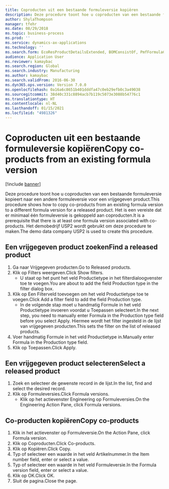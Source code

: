 ```yaml
---
title: Coproducten uit een bestaande formuleversie kopiëren
description: Deze procedure toont hoe u coproducten van een bestaande formuleversie kopieert naar een andere formuleversie voor een vrijgegeven product.
author: ShylaThompson
manager: tfehr
ms.date: 08/29/2018
ms.topic: business-process
ms.prod: ''
ms.service: dynamics-ax-applications
ms.technology: ''
ms.search.form: EcoResProductDetailsExtended, BOMConsistOf, PmfFormulaCoBy, BOMRouteCopyDialog
audience: Application User
ms.reviewer: kamaybac
ms.search.region: Global
ms.search.industry: Manufacturing
ms.author: kamaybac
ms.search.validFrom: 2016-06-30
ms.dyn365.ops.version: Version 7.0.0
ms.openlocfilehash: 0a16a6c8651b401dddfa47c0eb29efb0c3a49038
ms.sourcegitcommit: 38d40c331c8894acb7b119c5073e3088b54776c1
ms.translationtype: HT
ms.contentlocale: nl-NL
ms.lasthandoff: 01/15/2021
ms.locfileid: "4981326"
---
```

# <a name="copy-co-products-from-an-existing-formula-version"></a><span data-ttu-id="72406-103">Coproducten uit een bestaande formuleversie kopiëren</span><span class="sxs-lookup"><span data-stu-id="72406-103">Copy co-products from an existing formula version</span></span>

[!include [banner](../../includes/banner.md)]

<span data-ttu-id="72406-104">Deze procedure toont hoe u coproducten van een bestaande formuleversie kopieert naar een andere formuleversie voor een vrijgegeven product.</span><span class="sxs-lookup"><span data-stu-id="72406-104">This procedure shows how to copy co-products from an existing formula version to a different formula version for a released product.</span></span> <span data-ttu-id="72406-105">Het is een vereiste dat er minimaal één formuleversie is gekoppeld aan coproducten.</span><span class="sxs-lookup"><span data-stu-id="72406-105">It is a prerequisite that there is at least one formula version associated with co-products.</span></span> <span data-ttu-id="72406-106">Het demobedrijf USP2 wordt gebruikt om deze procedure te maken.</span><span class="sxs-lookup"><span data-stu-id="72406-106">The demo data company USP2 is used to create this procedure.</span></span>


## <a name="find-a-released-product"></a><span data-ttu-id="72406-107">Een vrijgegeven product zoeken</span><span class="sxs-lookup"><span data-stu-id="72406-107">Find a released product</span></span>
1. <span data-ttu-id="72406-108">Ga naar Vrijgegeven producten.</span><span class="sxs-lookup"><span data-stu-id="72406-108">Go to Released products.</span></span>
2. <span data-ttu-id="72406-109">Klik op Filters weergeven.</span><span class="sxs-lookup"><span data-stu-id="72406-109">Click Show filters.</span></span>
    * <span data-ttu-id="72406-110">U staat op het punt het veld Productietype in het filterdialoogvenster toe te voegen.</span><span class="sxs-lookup"><span data-stu-id="72406-110">You are about to add the field Production type in the filter dialog box.</span></span>  
3. <span data-ttu-id="72406-111">Klik op Een Filterveld toevoegen om het veld Productietype toe te voegen.</span><span class="sxs-lookup"><span data-stu-id="72406-111">Click Add a filter field to add the field Production type.</span></span>
    * <span data-ttu-id="72406-112">In de volgende stap moet u handmatig Formule in het veld Productietype invoeren voordat u Toepassen selecteert.</span><span class="sxs-lookup"><span data-stu-id="72406-112">In the next step, you need to manually enter Formula in the Production type field before you select Apply.</span></span> <span data-ttu-id="72406-113">Hiermee wordt het filter ingesteld in de lijst van vrijgegeven producten.</span><span class="sxs-lookup"><span data-stu-id="72406-113">This sets the filter on the list of released products.</span></span>  
4. <span data-ttu-id="72406-114">Voer handmatig Formule in het veld Productietype in.</span><span class="sxs-lookup"><span data-stu-id="72406-114">Manually enter Formula in the Production type field.</span></span>
5. <span data-ttu-id="72406-115">Klik op Toepassen.</span><span class="sxs-lookup"><span data-stu-id="72406-115">Click Apply.</span></span>

## <a name="select-a-released-product"></a><span data-ttu-id="72406-116">Een vrijgegeven product selecteren</span><span class="sxs-lookup"><span data-stu-id="72406-116">Select a released product</span></span>
1. <span data-ttu-id="72406-117">Zoek en selecteer de gewenste record in de lijst.</span><span class="sxs-lookup"><span data-stu-id="72406-117">In the list, find and select the desired record.</span></span>
2. <span data-ttu-id="72406-118">Klik op Formuleversies.</span><span class="sxs-lookup"><span data-stu-id="72406-118">Click Formula versions.</span></span>
    * <span data-ttu-id="72406-119">Klik op het actievenster Engineering op Formuleversies.</span><span class="sxs-lookup"><span data-stu-id="72406-119">On the Engineering Action Pane, click Formula versions.</span></span>  

## <a name="copy-co-products"></a><span data-ttu-id="72406-120">Co-producten kopiëren</span><span class="sxs-lookup"><span data-stu-id="72406-120">Copy co-products</span></span>
1. <span data-ttu-id="72406-121">Klik in het actievenster op Formuleversie.</span><span class="sxs-lookup"><span data-stu-id="72406-121">On the Action Pane, click Formula version.</span></span>
2. <span data-ttu-id="72406-122">Klik op Coproducten.</span><span class="sxs-lookup"><span data-stu-id="72406-122">Click Co-products.</span></span>
3. <span data-ttu-id="72406-123">Klik op Kopiëren.</span><span class="sxs-lookup"><span data-stu-id="72406-123">Click Copy.</span></span>
4. <span data-ttu-id="72406-124">Typ of selecteer een waarde in het veld Artikelnummer.</span><span class="sxs-lookup"><span data-stu-id="72406-124">In the Item number field, enter or select a value.</span></span>
5. <span data-ttu-id="72406-125">Typ of selecteer een waarde in het veld Formuleversie.</span><span class="sxs-lookup"><span data-stu-id="72406-125">In the Formula version field, enter or select a value.</span></span>
6. <span data-ttu-id="72406-126">Klik op OK.</span><span class="sxs-lookup"><span data-stu-id="72406-126">Click OK.</span></span>
7. <span data-ttu-id="72406-127">Sluit de pagina.</span><span class="sxs-lookup"><span data-stu-id="72406-127">Close the page.</span></span>

